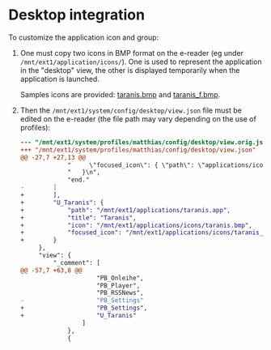 # Desktop integration

To customize the application icon and group:

1. One must copy two icons in BMP format on the e-reader (eg under
   `/mnt/ext1/application/icons/`). One is used to represent the
   application in the "desktop" view, the other is displayed
   temporarily when the application is launched.
   
   Samples icons are provided: [taranis.bmp](./taranis.bmp) and
   [taranis_f.bmp](./taranis_f.bmp).
   
2. Then the `/mnt/ext1/system/config/desktop/view.json` file must be
   edited on the e-reader (the file path may vary depending on the
   use of profiles):
   
   ```diff
   --- "/mnt/ext1/system/profiles/matthias/config/desktop/view.orig.json"	2023-09-30 20:20:34.454795306 +0200
   +++ "/mnt/ext1/system/profiles/matthias/config/desktop/view.json"	2023-09-30 20:21:06.283101211 +0200
   @@ -27,7 +27,13 @@
                "     \"focused_icon\": { \"path\": \"applications/icons/my_calc_icon_f.bmp\" }\n",
                "   }\n",
                "end."
   -        ]
   +        ],
   +        "U_Taranis": {
   +            "path": "/mnt/ext1/applications/taranis.app",
   +            "title": "Taranis",
   +            "icon": "/mnt/ext1/applications/icons/taranis.bmp",
   +            "focused_icon": "/mnt/ext1/applications/icons/taranis_f.bmp"
   +        }
        },
        "view": {
            "_comment": [
   @@ -57,7 +63,8 @@
                        "PB_Onleihe",
                        "PB_Player",
                        "PB_RSSNews",
   -                    "PB_Settings"
   +                    "PB_Settings",
   +                    "U_Taranis"
                    ]
                },
                {
   ```
